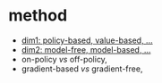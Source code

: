 # method

* [dim1: policy-based, value-based, ...](https://github.com/tttor/rl-foundation/blob/master/method/dim1.md)
* [dim2: model-free, model-based, ...](https://github.com/tttor/rl-foundation/blob/master/method/dim2.md)
* on-policy _vs_ off-policy,
* gradient-based _vs_ gradient-free,
